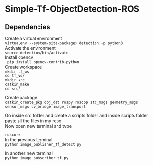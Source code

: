 # Simple-Tf-ObjectDetection-ROS

## Dependencies

Create a virtual environment<br/>
```virtualenv --system-site-packages detection -p python3 ```<br/>
Activate the environment <br/>
``` source detection/bin/activate ``` <br/>
Install opencv <br/>
```  pip install opencv-contrib-python ```<br/>
Create workspace<br/>
```mkdir tf_ws```<br/>
```cd tf_ws/```<br/>
```mkdir src```<br/>
```catkin_make```<br/>
```cd src/```<br/>

Create package<br/>
```catkin_create_pkg obj_det rospy roscpp std_msgs geometry_msgs sensor_msgs cv_bridge image_transport```<br/>




Go inside src folder and create a scripts folder and inside scripts folder paste all the files in my repo<br/>
Now open new terminal and type<br/>

```roscore```<br/>
In the previous terminal<br/>
```python image_publisher_tf_detect.py``` <br/>

In another new terminal<br/>
```python image_subscriber_tf.py``` <br/>



